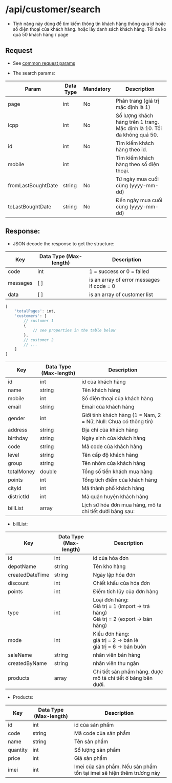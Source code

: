 # /api/customer/search
- Tính năng này dùng để tìm kiếm thông tin khách hàng thông qua id hoặc số điện thoại của khách hàng. hoặc lấy danh sách khách hàng. Tối đa ko quá 50 khách hàng / page

## Request
- See [common request params](/api.md#request)

- The search params:

Param |Data Type | Mandatory | Description
------- | ---------- | --------- | -------
page | int | No | Phân trang (giá trị mặc định là 1)
icpp | int | No | Số lượng khách hàng trên 1 trang. Mặc định là 10. Tối đa không quá 50.
id | int | No | Tìm kiếm khách hàng theo id.
mobile | int | | Tìm kiếm khách hàng theo số điện thoại.
fromLastBoughtDate | string | No | Từ ngày mua cuối cùng (yyyy-mm-dd)
toLastBoughtDate | string | No | Đến ngày mua cuối cùng (yyyy-mm-dd)

## Response: 

- JSON decode the response to get the structure:

Key | Data Type (Max-length) | Description
------- | ------- | -------
code | int | 1 = success or 0 = failed
messages | [ ] | is an array of error messages if code = 0
data | [ ] | is an array of customer list

```js
[
	'totalPages': int,
	'customers': [
		// customer 1
		{  
			// see properties in the table below
		},
		// customer 2
		// ...
	]
]
```

Key | Data Type (Max-length) | Description
------ | ------- | ---------
id | int | id của khách hàng
name | string | Tên khách hàng
mobile | int |Số điện thoại của khách hàng
email | string | Email của khách hàng
gender | int | Giới tính khách hàng (1 = Nam, 2 = Nữ, Null: Chưa có thông tin)
address | string | Địa chỉ của khách hàng
birthday | string | Ngày sinh của khách hàng
code | string | Mã code của khách hàng
level | string  | Tên cấp độ khách hàng
group | string | Tên nhóm của khách hàng
totalMoney | double |Tổng số tiền khách mua hàng
points |int| Tổng tích điểm của khách hàng
cityId | int | Mã thành phố khách hàng
districtId | int | Mã quận huyện khách hàng
billList| array |Lịch sử hóa đơn mua hàng, mô  tả chi tiết dưới bảng sau:

- billList: 

Key | Data Type (Max-length) | Description
--------- | ------------ | -----------
id | int | id của hóa đơn
depotName | string| Tên kho hàng
createdDateTime |string | Ngày lập hóa đơn
discount | int | Chiết khấu của hóa đơn
points | int | Điểm tích lũy của đơn hàng
type | int | Loại đơn hàng: <br>Giá trị = 1 (import → trả hàng)<br>Giá trị = 2 (export → bán hàng)
mode | int | Kiểu đơn hàng: <br>giá trị = 2 → bán lẻ<br>giá trị = 6 → bán buôn
saleName | string | nhân viên bán hàng
createdByName | string | nhân viên thu ngân
products | array | Chi tiết sản phẩm hàng. được mô tả chi tiết ở bảng bên dưới.

- Products: 

Key | Data Type (Max-length) | Description
------------ | ------------ | ---------
id | int | id của sản phẩm
code | string | Mã code của sản phẩm
name | string | Tên sản phẩm 
quantity | int | Số lượng sản phẩm
price | int | Giá sản phẩm
imei | int | Imei của sản phẩm. Nếu sản phẩm tồn tại imei sẽ hiện thêm trường này









